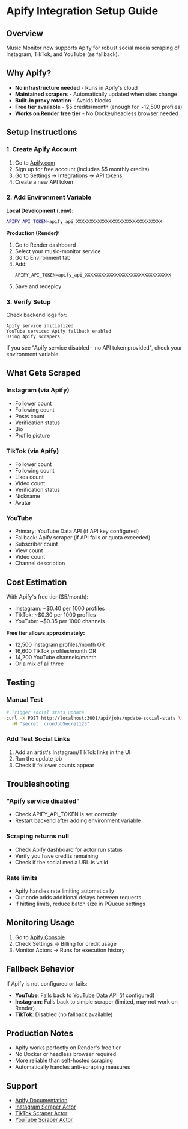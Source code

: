 # Apify Integration Setup Guide

## Overview
Music Monitor now supports Apify for robust social media scraping of Instagram, TikTok, and YouTube (as fallback).

## Why Apify?
- **No infrastructure needed** - Runs in Apify's cloud
- **Maintained scrapers** - Automatically updated when sites change
- **Built-in proxy rotation** - Avoids blocks
- **Free tier available** - $5 credits/month (enough for ~12,500 profiles)
- **Works on Render free tier** - No Docker/headless browser needed

## Setup Instructions

### 1. Create Apify Account
1. Go to [Apify.com](https://apify.com)
2. Sign up for free account (includes $5 monthly credits)
3. Go to Settings → Integrations → API tokens
4. Create a new API token

### 2. Add Environment Variable

**Local Development (.env):**
```bash
APIFY_API_TOKEN=apify_api_XXXXXXXXXXXXXXXXXXXXXXXXXXXXXXXX
```

**Production (Render):**
1. Go to Render dashboard
2. Select your music-monitor service  
3. Go to Environment tab
4. Add:
   ```
   APIFY_API_TOKEN=apify_api_XXXXXXXXXXXXXXXXXXXXXXXXXXXXXXXX
   ```
5. Save and redeploy

### 3. Verify Setup

Check backend logs for:
```
Apify service initialized
YouTube service: Apify fallback enabled
Using Apify scrapers
```

If you see "Apify service disabled - no API token provided", check your environment variable.

## What Gets Scraped

### Instagram (via Apify)
- Follower count
- Following count  
- Posts count
- Verification status
- Bio
- Profile picture

### TikTok (via Apify)
- Follower count
- Following count
- Likes count
- Video count
- Verification status
- Nickname
- Avatar

### YouTube
- Primary: YouTube Data API (if API key configured)
- Fallback: Apify scraper (if API fails or quota exceeded)
- Subscriber count
- View count
- Video count
- Channel description

## Cost Estimation

With Apify's free tier ($5/month):
- Instagram: ~$0.40 per 1000 profiles
- TikTok: ~$0.30 per 1000 profiles
- YouTube: ~$0.35 per 1000 channels

**Free tier allows approximately:**
- 12,500 Instagram profiles/month OR
- 16,600 TikTok profiles/month OR  
- 14,200 YouTube channels/month
- Or a mix of all three

## Testing

### Manual Test
```bash
# Trigger social stats update
curl -X POST http://localhost:3001/api/jobs/update-social-stats \
  -H "secret: cronJobSecret123"
```

### Add Test Social Links
1. Add an artist's Instagram/TikTok links in the UI
2. Run the update job
3. Check if follower counts appear

## Troubleshooting

### "Apify service disabled"
- Check APIFY_API_TOKEN is set correctly
- Restart backend after adding environment variable

### Scraping returns null
- Check Apify dashboard for actor run status
- Verify you have credits remaining
- Check if the social media URL is valid

### Rate limits
- Apify handles rate limiting automatically
- Our code adds additional delays between requests
- If hitting limits, reduce batch size in PQueue settings

## Monitoring Usage

1. Go to [Apify Console](https://console.apify.com)
2. Check Settings → Billing for credit usage
3. Monitor Actors → Runs for execution history

## Fallback Behavior

If Apify is not configured or fails:
- **YouTube**: Falls back to YouTube Data API (if configured)
- **Instagram**: Falls back to simple scraper (limited, may not work on Render)
- **TikTok**: Disabled (no fallback available)

## Production Notes

- Apify works perfectly on Render's free tier
- No Docker or headless browser required
- More reliable than self-hosted scraping
- Automatically handles anti-scraping measures

## Support

- [Apify Documentation](https://docs.apify.com)
- [Instagram Scraper Actor](https://apify.com/apify/instagram-scraper)
- [TikTok Scraper Actor](https://apify.com/apify/tiktok-scraper)
- [YouTube Scraper Actor](https://apify.com/apify/youtube-scraper)